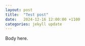 ```yaml
---
layout: post
title:  "Test post"
date:   2024-12-16 12:00:00 +1100
categories: jekyll update
---
```

Body here.